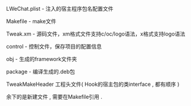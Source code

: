 LWeChat.plist    -                注入的宿主程序包名配置文件

Makefile             -               make文件

Tweak.xm          -               源码文件，xm格式文件支持c/oc/logo语法，x格式支持logo语法

control               -               控制文件，保存项目的配置信息

obj                     -               生成的framework文件夹  

package            -               编译生成的.deb包

TweakMakeHeader            工程头文件( Hook的宿主包的类interface , 都有顺序 )

余下的是新建文件 , 需要在Makefile引用 .
